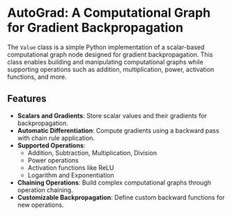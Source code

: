 # AutoGrad: A Computational Graph for Gradient Backpropagation

The `Value` class is a simple Python implementation of a scalar-based computational graph node designed for gradient backpropagation. This class enables building and manipulating computational graphs while supporting operations such as addition, multiplication, power, activation functions, and more.

## Features

- **Scalars and Gradients**: Store scalar values and their gradients for backpropagation.
- **Automatic Differentiation**: Compute gradients using a backward pass with chain rule application.
- **Supported Operations**:
  - Addition, Subtraction, Multiplication, Division
  - Power operations
  - Activation functions like ReLU
  - Logarithm and Exponentiation
- **Chaining Operations**: Build complex computational graphs through operation chaining.
- **Customizable Backpropagation**: Define custom backward functions for new operations.
